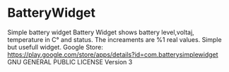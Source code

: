 BatteryWidget
=============

Simple battery widget
Battery Widget shows battery level,voltaj, temperature in C° and status.
The increaments are %1 real values.
Simple but usefull widget.
Google Store:
https://play.google.com/store/apps/details?id=com.batterysimplewidget
GNU GENERAL PUBLIC LICENSE Version 3
